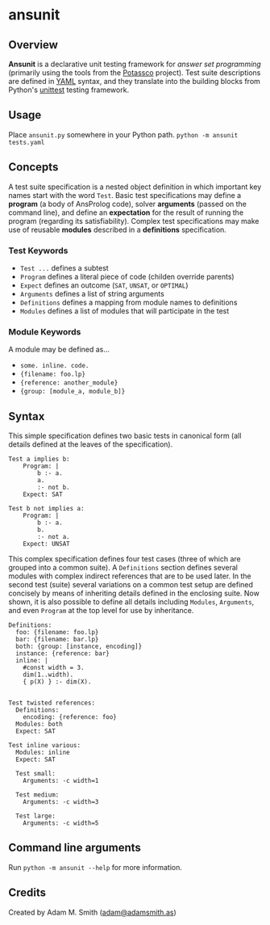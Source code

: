 # ansunit

## Overview

**Ansunit** is a declarative unit testing framework for *answer set programming* (primarily using the tools from the [Potassco](http://potassco.sourceforge.net/) project). Test suite descriptions are defined in [YAML](http://www.yaml.org/) syntax, and they translate into the building blocks from Python's [unittest](https://docs.python.org/2/library/unittest.html) testing framework.

## Usage
Place `ansunit.py` somewhere in your Python path.
`python -m ansunit tests.yaml`	

## Concepts
A test suite specification is a nested object definition in which important key names start with the word `Test`. Basic test specifications may define a **program** (a body of AnsProlog code), solver **arguments** (passed on the command line), and define an **expectation** for the result of running the program (regarding its satisfiability). Complex test specifications may make use of reusable **modules** described in a **definitions** specification.

### Test Keywords
- `Test ...` defines a subtest
- `Program` defines a literal piece of code (childen override parents)
- `Expect` defines an outcome (`SAT`, `UNSAT`, or `OPTIMAL`)
- `Arguments` defines a list of string arguments
- `Definitions` defines a mapping from module names to definitions
- `Modules` defines a list of modules that will participate in the test

### Module Keywords
A module may be defined as...

- `some. inline. code.`
- `{filename: foo.lp}`
- `{reference: another_module}`
- `{group: [module_a, module_b]}`


## Syntax

This simple specification defines two basic tests in canonical form (all details defined at the leaves of the specification).

	Test a implies b:
		Program: |
			b :- a.
			a.
			:- not b.
		Expect: SAT
		
	Test b not implies a:
		Program: |
			b :- a.
			b.
			:- not a.
		Expect: UNSAT

This complex specification defines four test cases (three of which are grouped into a common suite). A `Definitions` section defines several modules with complex indirect references that are to be used later. In the second test (suite) several variations on a common test setup are defined concisely by means of inheriting details defined in the enclosing suite. Now shown, it is also possible to define all details including `Modules`, `Arguments`, and even `Program` at the top level for use by inheritance.

	Definitions:
	  foo: {filename: foo.lp}
	  bar: {filename: bar.lp}
	  both: {group: [instance, encoding]}
	  instance: {reference: bar}
	  inline: |
	    #const width = 3.
	    dim(1..width).
	    { p(X) } :- dim(X).
	
	
	Test twisted references:
	  Definitions:
	    encoding: {reference: foo}
	  Modules: both
	  Expect: SAT
	
	Test inline various:
	  Modules: inline
	  Expect: SAT
	
	  Test small:
	    Arguments: -c width=1 
	
	  Test medium:
	    Arguments: -c width=3 
	
	  Test large:
	    Arguments: -c width=5

## Command line arguments
Run `python -m ansunit --help` for more information.

## Credits
Created by Adam M. Smith (adam@adamsmith.as)